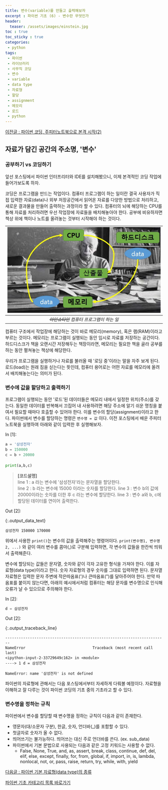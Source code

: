 ```yaml
---
title: 변수(variable)를 만들고 출력해보자
excerpt : 파이썬 기초 (6) - 변수란 무엇인가
header:
  teaser: /assets/images/einstein.jpg
toc : true
toc_sticky : true
categories: 
 - python
tags:
 - 파이썬
 - 라이브러리
 - 사무직 코딩
 - 변수
 - variable
 - data type
 - 자료형
 - 할당
 - assignment
 - 메모리
 - 로드
 - python
---
```

[이전글 : 파이썬 코딩, 주피터노트북으로 본격 시작(2)](/python/python5/)

## 자료가 담긴 공간의 주소명, '변수'

### 공부하기 vs 코딩하기

앞선 포스팅에서 파이썬 인터프리터와 IDE를 설치해봤으니, 이제 본격적인 코딩 작업에 들어가보도록 하자. 

코딩은 프로그램을 만드는 작업이다. 컴퓨터 프로그램이 하는 일이란 결국 사용자가 직접 입력한 자료(data)나 외부 저장공간에서 
읽어온 자료를 다양한 방법으로 처리하고, 새로운 결과물을 만들어 출력하는 과정이라 할 수 있다. 컴퓨터의 뇌에 
해당하는 CPU를 통해 자료를 처리하려면 우선 작업장에 자료들을 배치해놓아야 한다. 공부에 비유하자면 
책상 위에 책이나 노트를 올려놓는 것부터 시작해야 하는 것이다. 

  
|![einstein](/assets/images/einstein.jpg)|
|:---:|
|_~~아인슈타인~~ 컴퓨터 프로그램이 하는 일_|
  

컴퓨터 구조에서 작업장에 해당하는 것이 바로 메모리(memory), 혹은 램(RAM)이라고 부르는 것이다. 
메모리는 프로그램이 실행되는 동안 임시로 자료를 저장하는 공간이다. 하드디스크가 책을 오랜시간 저장해두는 책장이라면, 
메모리는 필요한 책을 골라 공부를 하는 동안 펼쳐놓는 책상에 해당한다. 

우리가 프로그램을 실행하거나 자료를 불러올 때 '로딩 중'이라는 말을 자주 보게 된다. 
로드(load)는 원래 짐을 싣는다는 뜻인데, 컴퓨터 용어로는 어떤 자료를 메모리에 올려서 배치해놓는다는 의미가 된다.

### 변수에 값을 할당하고 출력하기

프로그램이 실행되는 동안 '로드'된 데이터들은 메모리 내에서 일정한 위치(주소)를 갖는다. 동일한 데이터를 반복해서 끄집어 내
사용하려면 해당 주소에 알기 쉬운 명칭을 붙여서 필요할 때마다 호출할 수 있어야 한다. 이를 변수의 할당(assignment)이라고 한다.
파이썬에서 변수를 할당하는 명령은  `변수명 = 값` 이다. 이전 포스팅에서 배운 주피터노트북을 실행하여 아래와 같이
입력한 후 실행해보자.

<div class="prompt input_prompt">
In&nbsp;[1]:
</div>

```python
a = '삼성전자'
b = 150000
c = b + 20000

print(a,b,c)
```

> **[코드설명]**  
> line 1 : a 라는 변수에 '삼성전자'라는 문자열을 할당한다.  
> line 2 : b 라는 변수에 15000 이라는 숫자를 할당한다.
> line 3 : 변수 b의 값에 20000이라는 숫자를 더한 후 c 라는 변수에 할당한다. 
> line 3 : 변수 a와 b, c에 할당된 데이터를 연이어 출력한다.

<div class="prompt output_prompt">
Out&nbsp;[2]:
</div>

{:.output_data_text}
```
삼성전자 150000 170000  
```


위에서 사용한 `print()`는 변수의 값을 출력해주는 명령어이다. `print(변수명1, 변수명2, ...)` 와 같이 여러 변수를
콤마(,)로 구분해 입력하면, 각 변수의 값들을 한칸씩 띄워서 출력해준다.

변수에 할당되는 값들은 문자열, 숫자와 같이 각자 고유한 형식을 가져야 한다. 이를 자료형(data type)이라고 한다.
숫자 자료형의 경우 숫자를 그대로 입력하면 된다. 문자열 자료형은 입력한 문자 주변에 작은따옴표(')나 큰따옴표(")를 달아주어야 한다.
만약 따옴표를 붙이지 않는다면, 아래의 예시에서처럼 컴퓨터는 해당 문자를 변수명으로 인식해 오류가 날 수 있으므로 주의해야 한다. 

<div class="prompt input_prompt">
In&nbsp;[2]:
</div>

```python
d = 삼성전자
```

<div class="prompt output_prompt">
Out&nbsp;[2]:
</div>


{:.output_traceback_line}

```
------------------------------------------------------------------------
NameError                              Traceback (most recent call last)
<ipython-input-2-33729649c162> in <module>
----> 1 d = 삼성전자

NameError: name '삼성전자' is not defined
```


파이썬의 자료형에 관해서는 다음 포스팅에서부터 자세하게 다뤄볼 예정이다. 자료형을 이해하고 잘 다루는 것이 파이썬
코딩의 기초 중의 기초라고 할 수 있다.


### 변수명을 정하는 규칙 

파이썬에서 변수를 할당할 때 변수명을 정하는 규칙이 다음과 같이 존재한다.

* 영문자(대/소문자 구분), 한글, 숫자, 언더바(_)를 포함할 수 있다. 
* 첫글자로 숫자가 올 수 없다.
* 띄어쓰기는 불가능하다. 띄어쓰는 대신 주로 언더바를 쓴다. (ex. sub_data)
* 파이썬에서 기본 문법으로 사용되는 다음과 같은 고정 키워드는 사용할 수 없다. 
  * False, None, True, and, as, assert, break, class, continue, def, del, 
elif, else, except, finally, for, from, global, if, import, in, is, 
lambda, nonlocal, not, or, pass, raise, return, try, while, with, 
yield


[다음글 : 파이썬 기본 자료형(data type)의 종류](/python/python7/)

[파이썬 기초 카테고리 목록 바로가기](/python)   